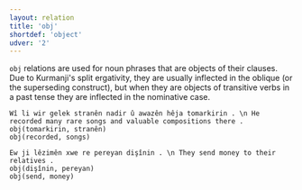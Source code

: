 ```yaml
---
layout: relation
title: 'obj'
shortdef: 'object'
udver: '2'
---
```


`obj` relations are used for noun phrases that are objects of their clauses. Due to Kurmanji's split ergativity, they are usually inflected in the oblique (or the superseding construct), but when they are objects of transitive verbs in a past tense they are inflected in the nominative case.

~~~ sdparse
Wî li wir gelek stranên nadir û awazên hêja tomarkirin . \n He recorded many rare songs and valuable compositions there .
obj(tomarkirin, stranên)
obj(recorded, songs)
~~~

~~~ sdparse
Ew ji lêzimên xwe re pereyan dişînin . \n They send money to their relatives .
obj(dişînin, pereyan)
obj(send, money)
~~~

<!-- Interlanguage links updated Po lis 14 15:35:37 CET 2022 -->
